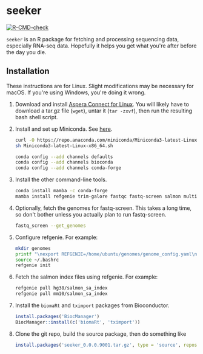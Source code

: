 # seeker

[![R-CMD-check](https://github.com/hugheylab/seeker/workflows/R-CMD-check/badge.svg)](https://github.com/hugheylab/seeker/actions)

`seeker` is an R package for fetching and processing sequencing data, especially RNA-seq data. Hopefully it helps you get what you're after before the day you die.

## Installation

These instructions are for Linux. Slight modifications may be necessary for macOS. If you're using Windows, you're doing it wrong.

1. Download and install [Aspera Connect for Linux](https://downloads.asperasoft.com/en/downloads/8?list). You will likely have to download a tar.gz file (`wget`), untar it (`tar -zxvf`), then run the resulting bash shell script.

1. Install and set up Miniconda. See [here](https://bioconda.github.io/user/install.html#set-up-channels).
    ```bash
    curl -O https://repo.anaconda.com/miniconda/Miniconda3-latest-Linux-x86_64.sh
    sh Miniconda3-latest-Linux-x86_64.sh
    
    conda config --add channels defaults
    conda config --add channels bioconda
    conda config --add channels conda-forge
    ```

1. Install the other command-line tools.
    ```bash
    conda install mamba -c conda-forge
    mamba install refgenie trim-galore fastqc fastq-screen salmon multiqc
    ```

1. Optionally, fetch the genomes for fastq-screen. This takes a long time, so don't bother unless you actually plan to run fastq-screen.
    ```bash
    fastq_screen --get_genomes
    ```

1. Configure refgenie. For example:
    ```bash
    mkdir genomes
    printf "\nexport REFGENIE=/home/ubuntu/genomes/genome_config.yaml\n" >> ~/.bashrc
    source ~/.bashrc
    refgenie init
    ```

1. Fetch the salmon index files using refgenie. For example:
    ```bash
    refgenie pull hg38/salmon_sa_index
    refgenie pull mm10/salmon_sa_index
    ```

1. Install the `biomaRt` and `tximport` packages from Bioconductor.
    ```r
    install.packages('BiocManager')
    BiocManager::install(c('biomaRt', 'tximport'))
    ```

1. Clone the git repo, build the source package, then do something like
    ```r
    install.packages('seeker_0.0.0.9001.tar.gz', type = 'source', repos = NULL)
    ```
